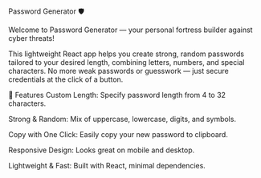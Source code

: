 Password Generator 🛡️

Welcome to Password Generator — your personal fortress builder against cyber threats!

This lightweight React app helps you create strong, random passwords tailored to your desired length, combining letters, numbers, and special characters. No more weak passwords or guesswork — just secure credentials at the click of a button.



🚀 Features
Custom Length: Specify password length from 4 to 32 characters.

Strong & Random: Mix of uppercase, lowercase, digits, and symbols.

Copy with One Click: Easily copy your new password to clipboard.

Responsive Design: Looks great on mobile and desktop.

Lightweight & Fast: Built with React, minimal dependencies.
